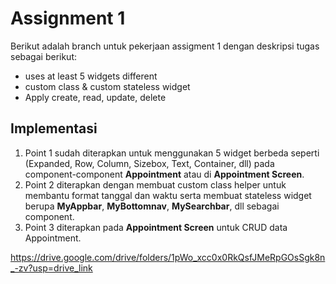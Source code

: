 # Assignment 1

Berikut adalah branch untuk pekerjaan assigment 1 dengan deskripsi tugas sebagai berikut:
- uses at least 5 widgets different
- custom class & custom stateless widget
- Apply create, read, update, delete

## Implementasi

1. Point 1 sudah diterapkan untuk menggunakan 5 widget berbeda seperti (Expanded, Row, Column, Sizebox, Text, Container, dll) pada component-component **Appointment** atau di **Appointment Screen**.
2. Point 2 diterapkan dengan membuat custom class helper untuk membantu format tanggal dan waktu serta membuat stateless widget berupa **MyAppbar**, **MyBottomnav**, **MySearchbar**, dll sebagai component.
3. Point 3 diterapkan pada **Appointment Screen** untuk CRUD data Appointment.

https://drive.google.com/drive/folders/1pWo_xcc0x0RkQsfJMeRpGOsSgk8n_-zv?usp=drive_link
